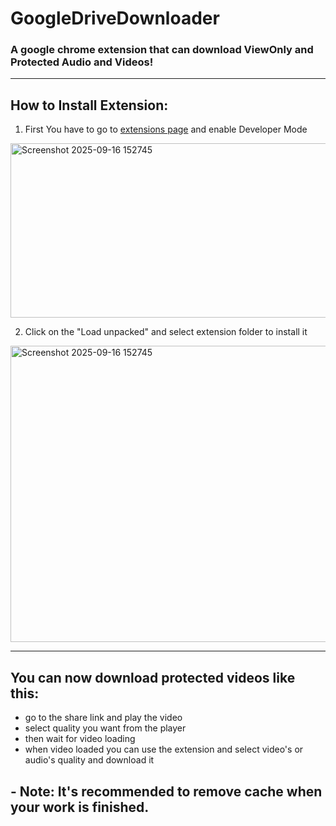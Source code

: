 # GoogleDriveDownloader
### A google chrome extension that can download ViewOnly and Protected Audio and Videos!
---
## How to Install Extension:
1. First You have to go to [extensions page](chrome://extensions/) and enable Developer Mode

<img width="1370" height="279" alt="Screenshot 2025-09-16 152745" src="https://github.com/user-attachments/assets/92c03d40-6eed-4ab0-ba2f-40d982d16f2c" />

2. Click on the "Load unpacked" and select extension folder to install it

<img width="1355" height="474" alt="Screenshot 2025-09-16 152745" src="https://github.com/user-attachments/assets/ad3979b7-c455-4b21-a220-797a07dfda57" />

---
## You can now download protected videos like this:
- go to the share link and play the video
- select quality you want from the player
- then wait for video loading
- when video loaded you can use the extension and select video's or audio's quality and download it
## - Note: It's recommended to remove cache when your work is finished.

